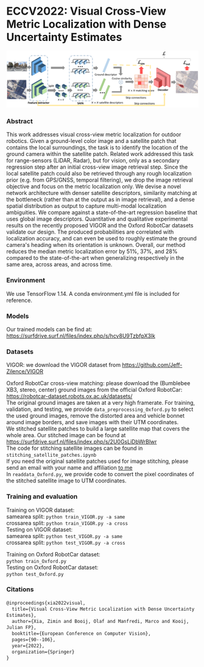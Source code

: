 # ECCV2022: Visual Cross-View Metric Localization with Dense Uncertainty Estimates

![](figures/network_architecture.png)

### Abstract
This work addresses visual cross-view metric localization for outdoor robotics.
Given a ground-level color image and a satellite patch that contains the local surroundings, the task is to identify the location of the ground camera within the satellite patch.
Related work addressed this task for range-sensors (LiDAR, Radar), but for vision, only as a secondary regression step after an initial cross-view image retrieval step.
Since the local satellite patch could also be retrieved through any rough localization prior (e.g. from GPS/GNSS, temporal filtering), we drop the image retrieval objective and focus on the metric localization only.
We devise a novel network architecture with denser satellite descriptors, similarity matching at the bottleneck (rather than at the output as in image retrieval), and a dense spatial distribution as output to capture multi-modal localization ambiguities.
We compare against a state-of-the-art regression baseline that uses global image descriptors. 
Quantitative and qualitative experimental results on the recently proposed VIGOR and the Oxford RobotCar datasets validate our design.
The produced probabilities are correlated with localization accuracy,
and can even be used to roughly estimate the ground camera's heading when its orientation is unknown.
Overall, our method reduces the median metric localization error by 51\%, 37\%, and 28\% compared to the state-of-the-art when generalizing respectively in the same area, across areas, and across time. 

### Environment
We use TensorFlow 1.14. A conda environment.yml file is included for reference. 

### Models
Our trained models can be find at: https://surfdrive.surf.nl/files/index.php/s/hcv8U9TzbfpX3lk

### Datasets
VIGOR: we download the VIGOR dataset from https://github.com/Jeff-Zilence/VIGOR <br />

Oxford RobotCar cross-view matching: please download the (Bumblebee XB3, stereo, center) ground images from the official Oxford RobotCar: https://robotcar-dataset.robots.ox.ac.uk/datasets/ <br />
The original ground images are taken at a very high framerate. For training, validation, and testing, we provide `data_preprocessing_Oxford.py` to select the used ground images, remove the distorted area and vehicle bonnet around image borders, and save images with their UTM coordinates. <br />
We stitched satellite patches to build a large satellite map that covers the whole area. Our stitched image can be found at https://surfdrive.surf.nl/files/index.php/s/2U0GsLiDbWrBlwr <br />
The code for stitching satellite images can be found in `stitching_satellite_patches.ipynb` <br />
If you need the original satellite patches used for image stitching, please send an email with your name and affiliation [to me](mailto:z.xia@tudelft.nl) <br />
In `readdata_Oxford.py`, we provide code to convert the pixel coordinates of the stitched satellite image to UTM coordinates.


### Training and evaluation
Training on VIGOR dataset: <br />
samearea split: `python train_VIGOR.py -a same` <br />
crossarea split: `python train_VIGOR.py -a cross` <br />
Testing on VIGOR dataset: <br />
samearea split: `python test_VIGOR.py -a same` <br />
crossarea split: `python test_VIGOR.py -a cross`<br />

Training on Oxford RobotCar dataset: <br />
`python train_Oxford.py` <br />
Testing on Oxford RobotCar dataset: <br />
`python test_Oxford.py` <br />


### Citations
```
@inproceedings{xia2022visual,
  title={Visual Cross-View Metric Localization with Dense Uncertainty Estimates},
  author={Xia, Zimin and Booij, Olaf and Manfredi, Marco and Kooij, Julian FP},
  booktitle={European Conference on Computer Vision},
  pages={90--106},
  year={2022},
  organization={Springer}
}
```
